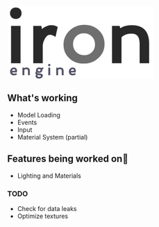 ![Iron Engine Logo](https://github.com/weidelix/iron/blob/master/res/images/iron_logo.png)

## __What's working__
* Model Loading
* Events
* Input
* Material System (partial)

## __Features being worked on🔧__
* Lighting and Materials

### TODO
* Check for data leaks
* Optimize textures
